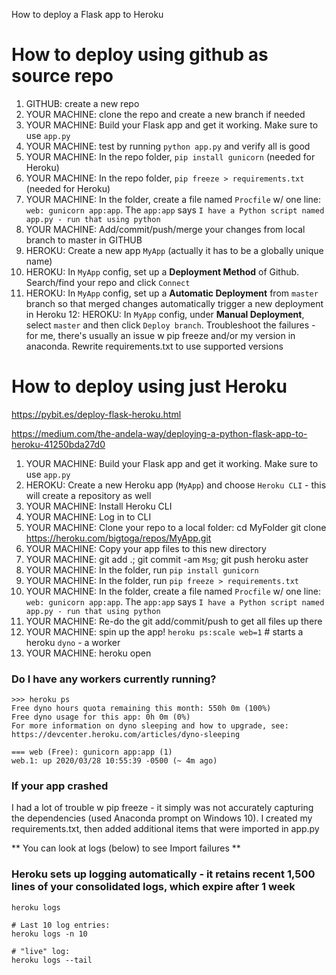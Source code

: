 How to deploy a Flask app to Heroku
# How to deploy using github as source repo
1. GITHUB: create a new repo
2. YOUR MACHINE: clone the repo and create a new branch if needed
3. YOUR MACHINE: Build your Flask app and get it working. Make sure to use `app.py`
4. YOUR MACHINE: test by running `python app.py` and verify all is good
5. YOUR MACHINE: In the repo folder, `pip install gunicorn` (needed for Heroku)
6. YOUR MACHINE: In the repo folder, `pip freeze > requirements.txt` (needed for Heroku)
7. YOUR MACHINE: In the folder, create a file named `Procfile` w/ one line: `web: gunicorn app:app`. The `app:app` says `I have a Python script named app.py - run that using python`
8. YOUR MACHINE: Add/commit/push/merge your changes from local branch to master in GITHUB
9. HEROKU: Create a new app `MyApp` (actually it has to be a globally unique name)
10. HEROKU: In `MyApp` config, set up a **Deployment Method** of Github. Search/find your repo and click `Connect` 
11. HEROKU: In `MyApp` config, set up a **Automatic Deployment** from `master` branch so that merged changes automatically trigger a new deployment in Heroku
12: HEROKU: In `MyApp` config, under **Manual Deployment**, select `master` and then click `Deploy branch`. Troubleshoot the failures - for me, there's usually an issue w pip freeze and/or my version in anaconda. Rewrite requirements.txt to use supported versions 


# How to deploy using just Heroku

https://pybit.es/deploy-flask-heroku.html

https://medium.com/the-andela-way/deploying-a-python-flask-app-to-heroku-41250bda27d0

1. YOUR MACHINE: Build your Flask app and get it working. Make sure to use `app.py`
2. HEROKU: Create a new Heroku app (`MyApp`) and choose `Heroku CLI` - this will create a repository as well
3. YOUR MACHINE: Install Heroku CLI
4. YOUR MACHINE: Log in to CLI 
5. YOUR MACHINE: Clone your repo to a local folder:
	cd MyFolder 
	git clone https://heroku.com/bigtoga/repos/MyApp.git 
6. YOUR MACHINE: Copy your app files to this new directory
7. YOUR MACHINE: git add .; git commit -am `Msg`; git push heroku aster
8. YOUR MACHINE: In the folder, run `pip install gunicorn`
9. YOUR MACHINE: In the folder, run `pip freeze > requirements.txt`
10. YOUR MACHINE: In the folder, create a file named `Procfile` w/ one line: `web: gunicorn app:app`. The `app:app` says `I have a Python script named app.py - run that using python`
11. YOUR MACHINE: Re-do the git add/commit/push to get all files up there
11. YOUR MACHINE: spin up the app! `heroku ps:scale web=1` # starts a heroku `dyno` - a worker
12. YOUR MACHINE: heroku open

### Do I have any workers currently running?
~~~
>>> heroku ps
Free dyno hours quota remaining this month: 550h 0m (100%)
Free dyno usage for this app: 0h 0m (0%)
For more information on dyno sleeping and how to upgrade, see:
https://devcenter.heroku.com/articles/dyno-sleeping

=== web (Free): gunicorn app:app (1)
web.1: up 2020/03/28 10:55:39 -0500 (~ 4m ago)
~~~

### If your app crashed
I had a lot of trouble w pip freeze - it simply was not accurately capturing the dependencies (used Anaconda prompt on Windows 10). I created my requirements.txt, then added additional items that were imported in app.py

** You can look at logs (below) to see Import failures **

### Heroku sets up logging automatically - it retains recent 1,500 lines of your consolidated logs, which expire after 1 week
~~~
heroku logs 

# Last 10 log entries: 
heroku logs -n 10

# "live" log:
heroku logs --tail
~~~
